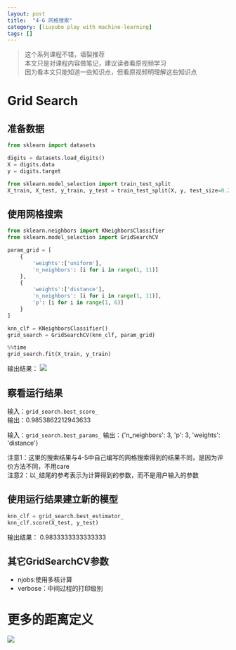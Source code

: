 ```yaml
---
layout: post
title:  "4-6 网格搜索"
category: [liuyubo play with machine-learning]
tags: []
---
```


> 这个系列课程不错，墙裂推荐  
> 本文只是对课程内容做笔记，建议读者看原视频学习  
> 因为看本文只能知道一些知识点，但看原视频明理解这些知识点  

# Grid Search

## 准备数据
```python
from sklearn import datasets

digits = datasets.load_digits()
X = digits.data
y = digits.target

from sklearn.model_selection import train_test_split
X_train, X_test, y_train, y_test = train_test_split(X, y, test_size=0.2, random_state=666)
```

<!-- more -->

## 使用网格搜索

```python
from sklearn.neighbors import KNeighborsClassifier
from sklearn.model_selection import GridSearchCV

param_grid = [
    {
        'weights':['uniform'],
        'n_neighbors': [i for i in range(1, 11)]
    },
    {   
        'weights':['distance'],
        'n_neighbors': [i for i in range(1, 11)],
        'p': [i for i in range(1, 6)]
    }
]

knn_clf = KNeighborsClassifier()
grid_search = GridSearchCV(knn_clf, param_grid)

%%time
grid_search.fit(X_train, y_train)
```

输出结果：
![](http://windmissing.github.io\images\2019\34.png)

## 察看运行结果

输入：`grid_search.best_score_`  
输出：0.9853862212943633

输入：`grid_search.best_params_`
输出：{'n_neighbors': 3, 'p': 3, 'weights': 'distance'}

注意1：这里的搜索结果与4-5中自己编写的网格搜索得到的结果不同，是因为评价方法不同，不用care  
注意2：以`_`结尾的参考表示为计算得到的参数，而不是用户输入的参数

## 使用运行结果建立新的模型

```python
knn_clf = grid_search.best_estimator_
knn_clf.score(X_test, y_test)
```

输出结果：
0.9833333333333333

## 其它GridSearchCV参数

- njobs:使用多核计算  
- verbose：中间过程的打印级别

# 更多的距离定义
![](http://windmissing.github.io\images\2019\35.png)
